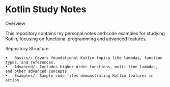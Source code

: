 
# Kotlin Study Notes

Overview

This repository contains my personal notes and code examples for studying Kotlin, focusing on functional programming and advanced features.

Repository Structure

	•	Basics/: Covers foundational Kotlin topics like lambdas, function types, and references.
	•	Advanced/: Includes higher-order functions, multi-line lambdas, and other advanced concepts.
	•	Examples/: Sample code files demonstrating Kotlin features in action.


